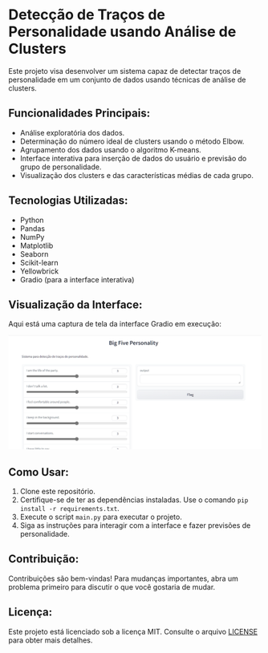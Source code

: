 # Detecção de Traços de Personalidade usando Análise de Clusters

Este projeto visa desenvolver um sistema capaz de detectar traços de personalidade em um conjunto de dados usando técnicas de análise de clusters.

## Funcionalidades Principais:

- Análise exploratória dos dados.
- Determinação do número ideal de clusters usando o método Elbow.
- Agrupamento dos dados usando o algoritmo K-means.
- Interface interativa para inserção de dados do usuário e previsão do grupo de personalidade.
- Visualização dos clusters e das características médias de cada grupo.

## Tecnologias Utilizadas:

- Python
- Pandas
- NumPy
- Matplotlib
- Seaborn
- Scikit-learn
- Yellowbrick
- Gradio (para a interface interativa)

## Visualização da Interface:

Aqui está uma captura de tela da interface Gradio em execução:

![Interface Gradio](api_rodando.PNG)

## Como Usar:

1. Clone este repositório.
2. Certifique-se de ter as dependências instaladas. Use o comando `pip install -r requirements.txt`.
3. Execute o script `main.py` para executar o projeto.
4. Siga as instruções para interagir com a interface e fazer previsões de personalidade.

## Contribuição:

Contribuições são bem-vindas! Para mudanças importantes, abra um problema primeiro para discutir o que você gostaria de mudar.

## Licença:

Este projeto está licenciado sob a licença MIT. Consulte o arquivo [LICENSE](LICENSE) para obter mais detalhes.
